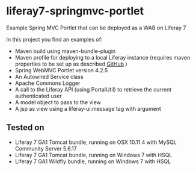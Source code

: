 # liferay7-springmvc-portlet
Example Spring MVC Portlet that can be deployed as a WAB on Liferay 7

In this project you find an examples of:
* Maven build using maven-bundle-plugin
* Maven profile for deploying to a local Liferay instance (requires maven properties to be set up as described [GitHub](https://dev.liferay.com/develop/tutorials/-/knowledge_base/6-2/deploying-liferay-plugins-with-maven) )
* Spring WebMVC Portlet version 4.2.5
* An Autowired Service class
* Apache Commons Logger
* A call to the Liferay API (using PortalUtil) to retrieve the current authenticated user
* A model object to pass to the view
* A jsp as view using a liferay-ui:message tag with argument

## Tested on
* Liferay 7 GA1 Tomcat bundle, running on OSX 10.11.4 with MySQL Community Server 5.6.17
* Liferay 7 GA1 Tomcat bundle, running on Windows 7 with HSQL
* Liferay 7 GA1 Wildfly bundle, running on Windows 7 with HSQL
